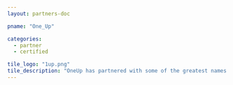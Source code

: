 ```yaml
---
layout: partners-doc

pname: "One_Up"

categories: 
  - partner
  - certified

tile_logo: "1up.png"
tile_description: "OneUp has partnered with some of the greatest names in sports to deliver industry-leading mobile applications. Organizations such as the New York Jets, the Toronto Maple Leafs, and the Washington Redskins benefit from greater fan engagement and convenience on mobile, thanks in part to TicketMaster integration."
---
```

